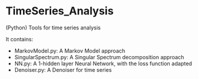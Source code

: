 # TimeSeries_Analysis
(Python) Tools for time series analysis

It contains:
- MarkovModel.py: A Markov Model approach
- SingularSpectrum.py: A Singular Spectrum decomposition approach
- NN.py: A 1-hidden layer Neural Network, with the loss function adapted
- Denoiser.py: A Denoiser for time series
